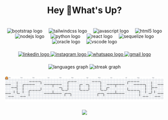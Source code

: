 <h1 align="center">Hey 👋What's Up?</h1>

###

<br clear="both">

<div align="center">
  <img src="https://cdn.jsdelivr.net/gh/devicons/devicon/icons/bootstrap/bootstrap-original.svg" height="25" alt="bootstrap logo"  />
  <img width="12" />
  <img src="https://skillicons.dev/icons?i=tailwind" height="25" alt="tailwindcss logo"  />
  <img width="12" />
  <img src="https://cdn.jsdelivr.net/gh/devicons/devicon/icons/javascript/javascript-original.svg" height="25" alt="javascript logo"  />
  <img width="12" />
  <img src="https://cdn.jsdelivr.net/gh/devicons/devicon/icons/html5/html5-original.svg" height="25" alt="html5 logo"  />
  <img width="12" />
  <img src="https://cdn.jsdelivr.net/gh/devicons/devicon/icons/nodejs/nodejs-original.svg" height="25" alt="nodejs logo"  />
  <img width="12" />
  <img src="https://cdn.jsdelivr.net/gh/devicons/devicon/icons/python/python-original.svg" height="25" alt="python logo"  />
  <img width="12" />
  <img src="https://cdn.jsdelivr.net/gh/devicons/devicon/icons/react/react-original.svg" height="25" alt="react logo"  />
  <img width="12" />
  <img src="https://cdn.jsdelivr.net/gh/devicons/devicon/icons/sequelize/sequelize-original.svg" height="25" alt="sequelize logo"  />
  <img width="12" />
  <img src="https://cdn.jsdelivr.net/gh/devicons/devicon/icons/oracle/oracle-original.svg" height="25" alt="oracle logo"  />
  <img width="12" />
  <img src="https://cdn.jsdelivr.net/gh/devicons/devicon/icons/vscode/vscode-original.svg" height="25" alt="vscode logo"  />
</div>

###

<div align="center">
  <a href="https://www.linkedin.com/in/rifqi-afandi-123456789/" target="_blank">
    <img src="https://raw.githubusercontent.com/maurodesouza/profile-readme-generator/master/src/assets/icons/social/linkedin/default.svg" width="37" height="25" alt="linkedin logo"  />
  </a>

  <a href="https://www.instagram.com/rifqi_afandi/" target="_blank">
    <img src="https://raw.githubusercontent.com/maurodesouza/profile-readme-generator/master/src/assets/icons/social/instagram/default.svg" width="37" height="25" alt="instagram logo"  />
  </a>

  <a href="https://wa.me/1234567890" target="_blank">
    <img src="https://raw.githubusercontent.com/maurodesouza/profile-readme-generator/master/src/assets/icons/social/whatsapp/default.svg" width="37" height="25" alt="whatsapp logo"  />
  </a>

  <a href="mailto:rifqi.afandi@example.com" target="_blank">
    <img src="https://raw.githubusercontent.com/maurodesouza/profile-readme-generator/master/src/assets/icons/social/gmail/default.svg" width="37" height="25" alt="gmail logo"  />
  </a>
</div>

###

<div align="center">
  <img src="https://github-readme-stats.vercel.app/api/top-langs?username=RifqiAfandi&locale=en&hide_title=true&layout=compact&card_width=320&langs_count=5&theme=codeSTACKr&hide_border=false&order=2" height="130" alt="languages graph"  />
  <img src="https://streak-stats.demolab.com?user=RifqiAfandi&locale=en&mode=daily&theme=codeSTACKr&hide_border=true&border_radius=1&order=3" height="130" alt="streak graph"  />
</div>

###

<picture>
  <source media="(prefers-color-scheme: dark)" srcset="https://raw.githubusercontent.com/RifqiAfandi/RifqiAfandi/output/pacman-contribution-graph-dark.svg">
  <source media="(prefers-color-scheme: light)" srcset="https://raw.githubusercontent.com/RifqiAfandi/RifqiAfandi/output/pacman-contribution-graph.svg">
  <img alt="pacman contribution graph" src="https://raw.githubusercontent.com/RifqiAfandi/RifqiAfandi/output/pacman-contribution-graph.svg">
</picture>

###

<div align="center">
  <img src="https://visitor-badge.laobi.icu/badge?page_id=RifqiAfandi.RifqiAfandi&left_color=orange&right_color=yellow"  />
</div>

###